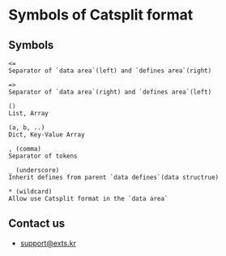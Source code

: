 # Symbols of Catsplit format


## Symbols
```
<=
Separator of `data area`(left) and `defines area`(right)

=>
Separator of `data area`(right) and `defines area`(left)

()
List, Array

(a, b, ..)
Dict, Key-Value Array

, (comma)
Separator of tokens

_ (underscore)
Inherit defines from parent `data defines`(data structrue)

* (wildcard)
Allow use Catsplit format in the `data area`
```

## Contact us
- support@exts.kr
